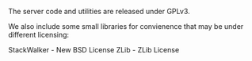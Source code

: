 The server code and utilities are released under GPLv3.

We also include some small libraries for convienence that may be under different licensing:

StackWalker - New BSD License
ZLib - ZLib License